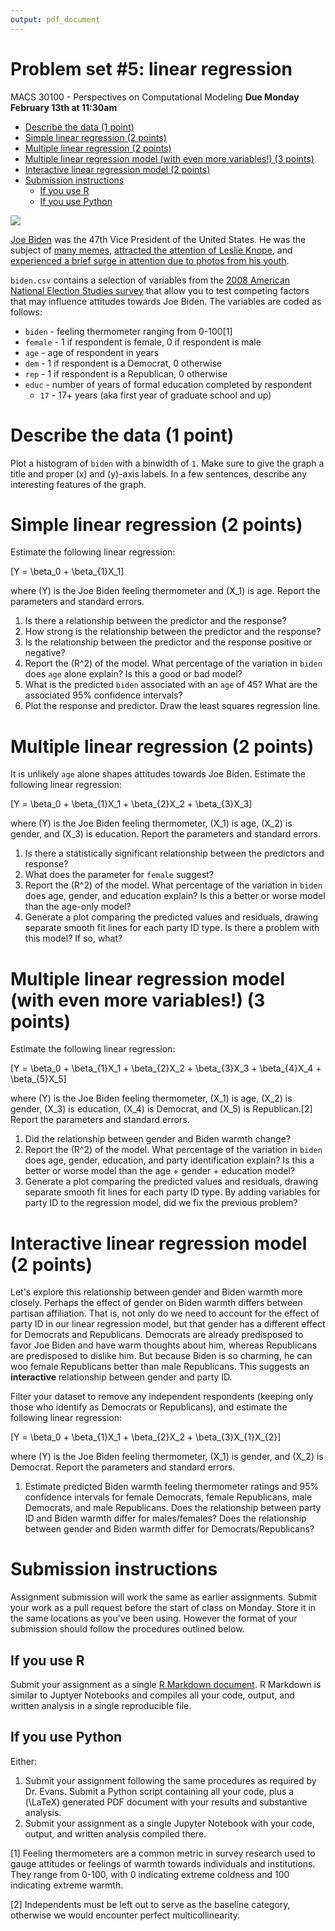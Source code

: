 ```yaml
---
output: pdf_document
---
```

Problem set \#5: linear regression
================
MACS 30100 - Perspectives on Computational Modeling
**Due Monday February 13th at 11:30am**

-   [Describe the data (1 point)](#describe-the-data-1-point)
-   [Simple linear regression (2 points)](#simple-linear-regression-2-points)
-   [Multiple linear regression (2 points)](#multiple-linear-regression-2-points)
-   [Multiple linear regression model (with even more variables!) (3 points)](#multiple-linear-regression-model-with-even-more-variables-3-points)
-   [Interactive linear regression model (2 points)](#interactive-linear-regression-model-2-points)
-   [Submission instructions](#submission-instructions)
    -   [If you use R](#if-you-use-r)
    -   [If you use Python](#if-you-use-python)

![](https://s3.amazonaws.com/media.thecrimson.com/photos/2014/10/02/103651_1299339.jpg)

[Joe Biden](https://en.wikipedia.org/wiki/Joe_Biden) was the 47th Vice President of the United States. He was the subject of [many memes](http://distractify.com/trending/2016/11/16/best-of-joe-and-obama-memes), [attracted the attention of Leslie Knope](https://www.youtube.com/watch?v=NvbMB_GGR6s), and [experienced a brief surge in attention due to photos from his youth](http://www.huffingtonpost.com/entry/joe-young-hot_us_58262f53e4b0c4b63b0c9e11).

`biden.csv` contains a selection of variables from the [2008 American National Election Studies survey](http://www.electionstudies.org/) that allow you to test competing factors that may influence attitudes towards Joe Biden. The variables are coded as follows:

-   `biden` - feeling thermometer ranging from 0-100[1]
-   `female` - 1 if respondent is female, 0 if respondent is male
-   `age` - age of respondent in years
-   `dem` - 1 if respondent is a Democrat, 0 otherwise
-   `rep` - 1 if respondent is a Republican, 0 otherwise
-   `educ` - number of years of formal education completed by respondent
    -   `17` - 17+ years (aka first year of graduate school and up)

Describe the data (1 point)
===========================

Plot a histogram of `biden` with a binwidth of `1`. Make sure to give the graph a title and proper \(x\) and \(y\)-axis labels. In a few sentences, describe any interesting features of the graph.

Simple linear regression (2 points)
===================================

Estimate the following linear regression:

\[Y = \beta_0 + \beta_{1}X_1\]

where \(Y\) is the Joe Biden feeling thermometer and \(X_1\) is age. Report the parameters and standard errors.

1.  Is there a relationship between the predictor and the response?
2.  How strong is the relationship between the predictor and the response?
3.  Is the relationship between the predictor and the response positive or negative?
4.  Report the \(R^2\) of the model. What percentage of the variation in `biden` does `age` alone explain? Is this a good or bad model?
5.  What is the predicted `biden` associated with an `age` of 45? What are the associated 95% confidence intervals?
6.  Plot the response and predictor. Draw the least squares regression line.

Multiple linear regression (2 points)
=====================================

It is unlikely `age` alone shapes attitudes towards Joe Biden. Estimate the following linear regression:

\[Y = \beta_0 + \beta_{1}X_1 + \beta_{2}X_2 + \beta_{3}X_3\]

where \(Y\) is the Joe Biden feeling thermometer, \(X_1\) is age, \(X_2\) is gender, and \(X_3\) is education. Report the parameters and standard errors.

1.  Is there a statistically significant relationship between the predictors and response?
2.  What does the parameter for `female` suggest?
3.  Report the \(R^2\) of the model. What percentage of the variation in `biden` does age, gender, and education explain? Is this a better or worse model than the age-only model?
4.  Generate a plot comparing the predicted values and residuals, drawing separate smooth fit lines for each party ID type. Is there a problem with this model? If so, what?

Multiple linear regression model (with even more variables!) (3 points)
=======================================================================

Estimate the following linear regression:

\[Y = \beta_0 + \beta_{1}X_1 + \beta_{2}X_2 + \beta_{3}X_3 + \beta_{4}X_4 + \beta_{5}X_5\]

where \(Y\) is the Joe Biden feeling thermometer, \(X_1\) is age, \(X_2\) is gender, \(X_3\) is education, \(X_4\) is Democrat, and \(X_5\) is Republican.[2] Report the parameters and standard errors.

1.  Did the relationship between gender and Biden warmth change?
2.  Report the \(R^2\) of the model. What percentage of the variation in `biden` does age, gender, education, and party identification explain? Is this a better or worse model than the age + gender + education model?
3.  Generate a plot comparing the predicted values and residuals, drawing separate smooth fit lines for each party ID type. By adding variables for party ID to the regression model, did we fix the previous problem?

Interactive linear regression model (2 points)
==============================================

Let's explore this relationship between gender and Biden warmth more closely. Perhaps the effect of gender on Biden warmth differs between partisan affiliation. That is, not only do we need to account for the effect of party ID in our linear regression model, but that gender has a different effect for Democrats and Republicans. Democrats are already predisposed to favor Joe Biden and have warm thoughts about him, whereas Republicans are predisposed to dislike him. But because Biden is so charming, he can woo female Republicans better than male Republicans. This suggests an **interactive** relationship between gender and party ID.

Filter your dataset to remove any independent respondents (keeping only those who identify as Democrats or Republicans), and estimate the following linear regression:

\[Y = \beta_0 + \beta_{1}X_1 + \beta_{2}X_2 + \beta_{3}X_{1}X_{2}\]

where \(Y\) is the Joe Biden feeling thermometer, \(X_1\) is gender, and \(X_2\) is Democrat. Report the parameters and standard errors.

1.  Estimate predicted Biden warmth feeling thermometer ratings and 95% confidence intervals for female Democrats, female Republicans, male Democrats, and male Republicans. Does the relationship between party ID and Biden warmth differ for males/females? Does the relationship between gender and Biden warmth differ for Democrats/Republicans?

Submission instructions
=======================

Assignment submission will work the same as earlier assignments. Submit your work as a pull request before the start of class on Monday. Store it in the same locations as you've been using. However the format of your submission should follow the procedures outlined below.

If you use R
------------

Submit your assignment as a single [R Markdown document](http://rmarkdown.rstudio.com/). R Markdown is similar to Juptyer Notebooks and compiles all your code, output, and written analysis in a single reproducible file.

If you use Python
-----------------

Either:

1.  Submit your assignment following the same procedures as required by Dr. Evans. Submit a Python script containing all your code, plus a \(\LaTeX\) generated PDF document with your results and substantive analysis.
2.  Submit your assignment as a single Jupyter Notebook with your code, output, and written analysis compiled there.

[1] Feeling thermometers are a common metric in survey research used to gauge attitudes or feelings of warmth towards individuals and institutions. They range from 0-100, with 0 indicating extreme coldness and 100 indicating extreme warmth.

[2] Independents must be left out to serve as the baseline category, otherwise we would encounter perfect multicollinearity.
